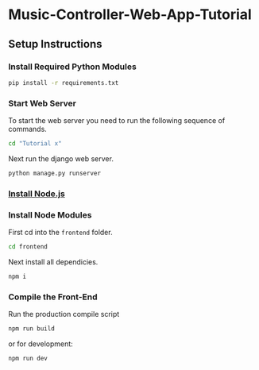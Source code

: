 # Music-Controller-Web-App-Tutorial



## Setup Instructions

### Install Required Python Modules

```bash
pip install -r requirements.txt
```
### Start Web Server

To start the web server you need to run the following sequence of commands.


```bash 
cd "Tutorial x"
```
Next run the django web server.
```bash
python manage.py runserver
```

### [Install Node.js](https://nodejs.org/en/)

### Install Node Modules

First cd into the ```frontend``` folder.
```bash
cd frontend
```
Next install all dependicies.
```bash
npm i
```

### Compile the Front-End

Run the production compile script
```bash
npm run build
```
or for development:
```bash
npm run dev
```
